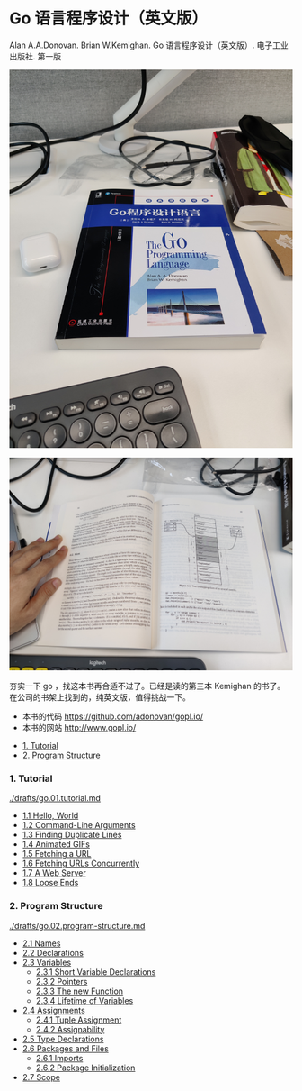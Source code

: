 # Go 语言程序设计（英文版）

Alan A.A.Donovan. Brian W.Kemighan. Go 语言程序设计（英文版）. 电子工业出版社. 第一版

![](./drafts/images/20220712.go1.jpg)

![](./drafts/images/20220712.go2.jpg)

夯实一下 go ，找这本书再合适不过了。已经是读的第三本 Kemighan 的书了。在公司的书架上找到的，纯英文版，值得挑战一下。

- 本书的代码 https://github.com/adonovan/gopl.io/
- 本书的网站 http://www.gopl.io/

<!-- @import "[TOC]" {cmd="toc" depthFrom=3 depthTo=6 orderedList=false} -->

<!-- code_chunk_output -->

- [1. Tutorial](#1-tutorial)
- [2. Program Structure](#2-program-structure)

<!-- /code_chunk_output -->

### 1. Tutorial

[./drafts/go.01.tutorial.md](./drafts/go.01.tutorial.md)

- [1.1 Hello, World](./drafts/go.01.tutorial.md#11-hello-world)
- [1.2 Command-Line Arguments](./drafts/go.01.tutorial.md#12-command-line-arguments)
- [1.3 Finding Duplicate Lines](./drafts/go.01.tutorial.md#13-finding-duplicate-lines)
- [1.4 Animated GIFs](./drafts/go.01.tutorial.md#14-animated-gifs)
- [1.5 Fetching a URL](./drafts/go.01.tutorial.md#15-fetching-a-url)
- [1.6 Fetching URLs Concurrently](./drafts/go.01.tutorial.md#16-fetching-urls-concurrently)
- [1.7 A Web Server](./drafts/go.01.tutorial.md#17-a-web-server)
- [1.8 Loose Ends](./drafts/go.01.tutorial.md#18-loose-ends)

### 2. Program Structure

[./drafts/go.02.program-structure.md](./drafts/go.02.program-structure.md)

- [2.1 Names](./drafts/go.02.program-structure.md#21-names)
- [2.2 Declarations](./drafts/go.02.program-structure.md#22-declarations)
- [2.3 Variables](./drafts/go.02.program-structure.md#23-variables)
  - [2.3.1 Short Variable Declarations](./drafts/go.02.program-structure.md#231-short-variable-declarations)
  - [2.3.2 Pointers](./drafts/go.02.program-structure.md#232-pointers)
  - [2.3.3 The new Function](./drafts/go.02.program-structure.md#233-the-new-function)
  - [2.3.4 Lifetime of Variables](./drafts/go.02.program-structure.md#234-lifetime-of-variables)
- [2.4 Assignments](./drafts/go.02.program-structure.md#24-assignments)
  - [2.4.1 Tuple Assignment](./drafts/go.02.program-structure.md#241-tuple-assignment)
  - [2.4.2 Assignability](./drafts/go.02.program-structure.md#242-assignability)
- [2.5 Type Declarations](./drafts/go.02.program-structure.md#25-type-declarations)
- [2.6 Packages and Files](./drafts/go.02.program-structure.md#26-packages-and-files)
  - [2.6.1 Imports](./drafts/go.02.program-structure.md#261-imports)
  - [2.6.2 Package Initialization](./drafts/go.02.program-structure.md#262-package-initialization)
- [2.7 Scope](./drafts/go.02.program-structure.md#27-scope)
